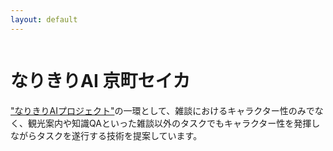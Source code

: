 ```yaml
---
layout: default
---
```





<!-- Columns start at 50% wide on mobile and bump up to 33.3% wide on desktop -->
<div class="row">
  <div class="col-sm-4 mx-1" style="float:left;">
    <div class="iframely-embed"><div class="iframely-responsive" style="padding-bottom: 52.3333%; padding-top: 120px;"><a href="https://www.asahi.com/articles/ASN767DSSN73PLZB001.html" data-iframely-url="//iframely.net/Amrkkes"></a></div></div><script async src="//iframely.net/embed.js"></script>
  </div>
  <div class="col-sm-8 mx-1" style="float:left;">
    <div class="jumbotron jumbotron-fluid">
      <div class="container">
        <h1 class="display-4">なりきりAI 京町セイカ</h1>
        <p class="lead"><a href="https://narikiri-qa.jp/">"なりきりAIプロジェクト"</a>の一環として、雑談におけるキャラクター性のみでなく、観光案内や知識QAといった雑談以外のタスクでもキャラクター性を発揮しながらタスクを遂行する技術を提案しています。</p>
      </div>
    </div>
  </div>
</div>